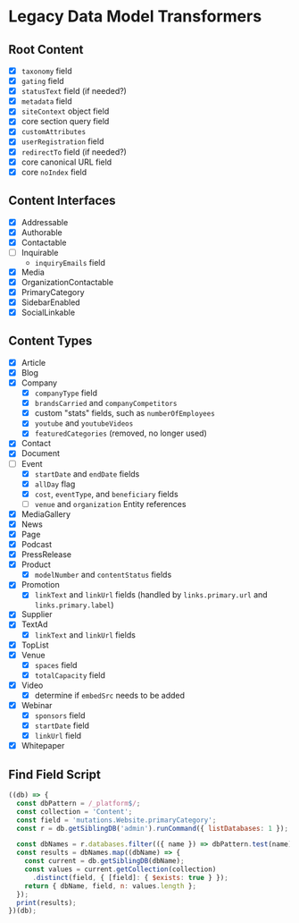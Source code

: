 # Legacy Data Model Transformers

## Root Content
- [x] `taxonomy` field
- [x] `gating` field
- [x] `statusText` field (if needed?)
- [x] `metadata` field
- [x] `siteContext` object field
- [x] core section query field
- [x] `customAttributes`
- [x] `userRegistration` field
- [x] `redirectTo` field (if needed?)
- [x] core canonical URL field
- [x] core `noIndex` field

## Content Interfaces
- [x] Addressable
- [x] Authorable
- [x] Contactable
- [ ] Inquirable
  - `inquiryEmails` field
- [x] Media
- [x] OrganizationContactable
- [x] PrimaryCategory
- [x] SidebarEnabled
- [x] SocialLinkable

## Content Types
- [x] Article
- [x] Blog
- [x] Company
  - [x] `companyType` field
  - [x] `brandsCarried` and `companyCompetitors`
  - [x] custom "stats" fields, such as `numberOfEmployees`
  - [x] `youtube` and `youtubeVideos`
  - [x] `featuredCategories` (removed, no longer used)
- [x] Contact
- [x] Document
- [ ] Event
  - [x] `startDate` and `endDate` fields
  - [x] `allDay` flag
  - [x] `cost`, `eventType`, and `beneficiary` fields
  - [ ] `venue` and `organization` Entity references
- [x] MediaGallery
- [x] News
- [x] Page
- [x] Podcast
- [x] PressRelease
- [x] Product
  - [x] `modelNumber` and `contentStatus` fields
- [x] Promotion
  - [x] `linkText` and `linkUrl` fields (handled by `links.primary.url` and `links.primary.label`)
- [x] Supplier
- [x] TextAd
  - [x] `linkText` and `linkUrl` fields
- [x] TopList
- [x] Venue
  - [x] `spaces` field
  - [x] `totalCapacity` field
- [x] Video
  - [x] determine if `embedSrc` needs to be added
- [x] Webinar
  - [x] `sponsors` field
  - [x] `startDate` field
  - [x] `linkUrl` field
- [x] Whitepaper

## Find Field Script
```js
((db) => {
  const dbPattern = /_platform$/;
  const collection = 'Content';
  const field = 'mutations.Website.primaryCategory';
  const r = db.getSiblingDB('admin').runCommand({ listDatabases: 1 });

  const dbNames = r.databases.filter(({ name }) => dbPattern.test(name)).map(({ name }) => name);
  const results = dbNames.map((dbName) => {
    const current = db.getSiblingDB(dbName);
    const values = current.getCollection(collection)
      .distinct(field, { [field]: { $exists: true } });
    return { dbName, field, n: values.length };
  });
  print(results);
})(db);
```
